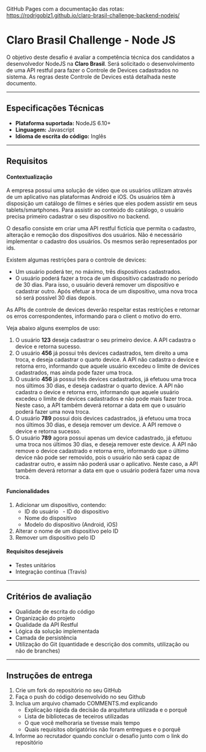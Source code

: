 GitHub Pages com a documentação das rotas: https://rodrigoblz1.github.io/claro-brasil-challenge-backend-nodejs/

Claro Brasil Challenge - Node JS
===================

O objetivo deste desafio é avaliar a competência técnica dos candidatos a desenvolvedor NodeJS na **Claro Brasil**. Será solicitado o desenvolvimento de uma API restful para fazer o Controle de Devices cadastrados no sistema. As regras deste Controle de Devices está detalhada neste documento.

----------

Especificações Técnicas
-------------

- **Plataforma suportada:** NodeJS 6.10+
- **Linguagem:** Javascript
- **Idioma de escrita do código:** Inglês

----------

Requisitos
-------------

#### Contextualização

A empresa possui uma solução de vídeo que os usuários utilizam através de um aplicativo nas plataformas Android e iOS.
Os usuários têm à disposição um catálogo de filmes e séries que eles podem assistir em seus tablets/smartphones.
Para assistir ao conteúdo do catálogo, o usuário precisa primeiro cadastrar o seu dispositivo no backend.

O desafio consiste em criar uma API restful fictícia que permita o cadastro, alteração e remoção dos dispositivos dos usuários. Não é necessário implementar o cadastro dos usuários. Os mesmos serão representados por ids.

Existem algumas restrições para o controle de devices:
- Um usuário poderá ter, no máximo, três dispositivos cadastrados.
- O usuário poderá fazer a troca de um dispositivo cadastrado no período de 30 dias. Para isso, o usuário deverá remover um dispositivo e cadastrar outro. Após efetuar a troca de um dispositivo, uma nova troca só será possível 30 dias depois.

As APIs de controle de devices deverão respeitar estas restrições e retornar os erros correspondentes, informando para o client o motivo do erro.

Veja abaixo alguns exemplos de uso:
1. O usuário **123** deseja cadastrar o seu primeiro device. A API cadastra o device e retorna sucesso.
2. O usuário **456** já possui três devices cadastrados, tem direito a uma troca, e deseja cadastrar o quarto device. A API não cadastra o device e retorna erro, informando que aquele usuário excedeu o limite de devices cadastrados, mas ainda pode fazer uma troca.
3. O usuário **456** já possui três devices cadastrados, já efetuou uma troca nos últimos 30 dias, e deseja cadastrar o quarto device. A API não cadastra o device e retorna erro, informando que aquele usuário excedeu o limite de devices cadastrados e não pode mais fazer troca. Neste caso, a API também deverá retornar a data em que o usuário poderá fazer uma nova troca.
4. O usuário **789** possui dois devices cadastrados, já efetuou uma troca nos últimos 30 dias, e deseja remover um device. A API remove o device e retorna sucesso.
5. O usuário **789** agora possui apenas um device cadastrado, já efetuou uma troca nos últimos 30 dias, e deseja remover este device. A API não remove o device cadastrado e retorna erro, informando que o último device não pode ser removido, pois o usuário não será capaz de cadastrar outro, e assim não poderá usar o aplicativo. Neste caso, a API também deverá retornar a data em que o usuário poderá fazer uma nova troca.


#### Funcionalidades

1. Adicionar um dispositivo, contendo:
	 - ID do usuário
   - ID do dispositivo
   - Nome do dispositivo
   - Modelo do dispositivo (Android, iOS)
2. Alterar o nome de um dispositivo pelo ID
3. Remover um dispositivo pelo ID


#### Requisitos desejáveis

 - Testes unitários
 - Integração contínua (Travis)

----------

Critérios de avaliação
-------------

 - Qualidade de escrita do código
 - Organização do projeto
 - Qualidade da API Restful
 - Lógica da solução implementada
 - Camada de persistência
 - Utilização do Git (quantidade e descrição dos commits, utilização ou não de branches)

----------

Instruções de entrega
-------------

 1. Crie um fork do repositório no seu GitHub
 2. Faça o push do código desenvolvido no seu Github
 3. Inclua um arquivo chamado COMMENTS.md explicando
	 - Explicação rápida da decisão da arquitetura utilizada e o porquê
	 - Lista de bibliotecas de teceiros utilizadas
	 - O que você melhoraria se tivesse mais tempo
	 - Quais requisitos obrigatórios não foram entregues e o porquê
 4. Informe ao recrutador quando concluir o desafio junto com o link do repositório
